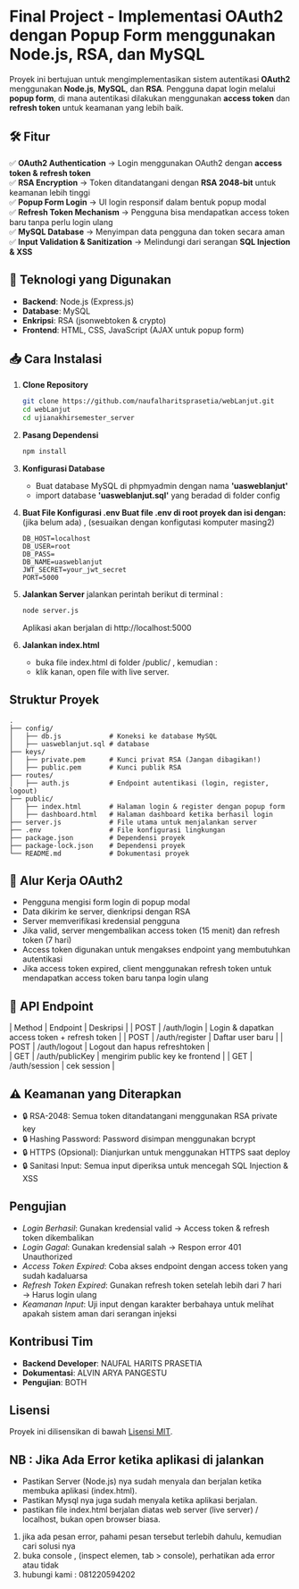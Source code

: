 # **Final Project - Implementasi OAuth2 dengan Popup Form menggunakan Node.js, RSA, dan MySQL**

Proyek ini bertujuan untuk mengimplementasikan sistem autentikasi **OAuth2** menggunakan **Node.js**, **MySQL**, dan **RSA**. Pengguna dapat login melalui **popup form**, di mana autentikasi dilakukan menggunakan **access token** dan **refresh token** untuk keamanan yang lebih baik.

## **🛠️ Fitur**
✅ **OAuth2 Authentication** → Login menggunakan OAuth2 dengan **access token & refresh token**  
✅ **RSA Encryption** → Token ditandatangani dengan **RSA 2048-bit** untuk keamanan lebih tinggi  
✅ **Popup Form Login** → UI login responsif dalam bentuk popup modal  
✅ **Refresh Token Mechanism** → Pengguna bisa mendapatkan access token baru tanpa perlu login ulang  
✅ **MySQL Database** → Menyimpan data pengguna dan token secara aman  
✅ **Input Validation & Sanitization** → Melindungi dari serangan **SQL Injection & XSS**  

## **📌 Teknologi yang Digunakan**
- **Backend**: Node.js (Express.js)
- **Database**: MySQL
- **Enkripsi**: RSA (jsonwebtoken & crypto)
- **Frontend**: HTML, CSS, JavaScript (AJAX untuk popup form)

## **📥 Cara Instalasi**
1. **Clone Repository**
   ```bash
   git clone https://github.com/naufalharitsprasetia/webLanjut.git
   cd webLanjut
   cd ujianakhirsemester_server
   ```

2. **Pasang Dependensi**
   ```bash
   npm install
   ```

3. **Konfigurasi Database**
   - Buat database MySQL di phpmyadmin dengan nama **'uasweblanjut'**
   - import database **'uasweblanjut.sql'** yang beradad di folder config 
   
4. **Buat File Konfigurasi .env Buat file .env di root proyek dan isi dengan:**
   (jika belum ada) , (sesuaikan dengan konfigutasi komputer masing2)
   ```env
   DB_HOST=localhost
   DB_USER=root
   DB_PASS=
   DB_NAME=uasweblanjut
   JWT_SECRET=your_jwt_secret
   PORT=5000
   ```

5. **Jalankan Server**
   jalankan perintah berikut di terminal :
   ```bash
   node server.js
   ```
   Aplikasi akan berjalan di http://localhost:5000

6. **Jalankan index.html**
   - buka file index.html di folder /public/ , kemudian :
   - klik kanan, open file with live server.

## Struktur Proyek
```plaintext
.
├── config/
│   ├── db.js            # Koneksi ke database MySQL
│   ├── uasweblanjut.sql # database
├── keys/
│   ├── private.pem      # Kunci privat RSA (Jangan dibagikan!)
│   ├── public.pem       # Kunci publik RSA
├── routes/
│   ├── auth.js          # Endpoint autentikasi (login, register, logout)
├── public/
│   ├── index.html       # Halaman login & register dengan popup form
│   ├── dashboard.html   # Halaman dashboard ketika berhasil login
├── server.js            # File utama untuk menjalankan server
├── .env                 # File konfigurasi lingkungan
├── package.json         # Dependensi proyek
├── package-lock.json    # Dependensi proyek
└── README.md            # Dokumentasi proyek
```

## 🔄 Alur Kerja OAuth2
- Pengguna mengisi form login di popup modal
- Data dikirim ke server, dienkripsi dengan RSA
- Server memverifikasi kredensial pengguna
- Jika valid, server mengembalikan access token (15 menit) dan refresh token (7 hari)
- Access token digunakan untuk mengakses endpoint yang membutuhkan autentikasi
- Jika access token expired, client menggunakan refresh token untuk mendapatkan access token baru tanpa login ulang

## 📜 API Endpoint
| Method |	Endpoint	       | Deskripsi                                          |
| POST   |	/auth/login	    | Login & dapatkan access token + refresh token      |
| POST   |	/auth/register  | Daftar user baru                                   |
| POST   |	/auth/logout	 | Logout dan hapus refreshtoken                      |   
| GET    |	/auth/publicKey | mengirim public key ke frontend                    |
| GET    |	/auth/session   | cek session                                        |

## ⚠️ Keamanan yang Diterapkan
- 🔒 RSA-2048: Semua token ditandatangani menggunakan RSA private key
- 🔒 Hashing Password: Password disimpan menggunakan bcrypt
- 🔒 HTTPS (Opsional): Dianjurkan untuk menggunakan HTTPS saat deploy
- 🔒 Sanitasi Input: Semua input diperiksa untuk mencegah SQL Injection & XSS

## Pengujian
- _Login Berhasil_: Gunakan kredensial valid → Access token & refresh token dikembalikan
- _Login Gagal_: Gunakan kredensial salah → Respon error 401 Unauthorized
- _Access Token Expired_: Coba akses endpoint dengan access token yang sudah kadaluarsa
- _Refresh Token Expired_: Gunakan refresh token setelah lebih dari 7 hari → Harus login ulang
- _Keamanan Input_: Uji input dengan karakter berbahaya untuk melihat apakah sistem aman dari serangan injeksi

## Kontribusi Tim
- **Backend Developer**: NAUFAL HARITS PRASETIA
- **Dokumentasi**: ALVIN ARYA PANGESTU
- **Pengujian**: BOTH

## Lisensi
Proyek ini dilisensikan di bawah [Lisensi MIT](../LICENSE).

## NB : Jika Ada Error ketika aplikasi di jalankan
- Pastikan Server (Node.js) nya sudah menyala dan berjalan ketika membuka aplikasi (index.html).
- Pastikan Mysql nya juga sudah menyala ketika aplikasi berjalan.
- pastikan file index.html berjalan diatas web server (live server) / localhost, bukan open browser biasa.
1. jika ada pesan error, pahami pesan tersebut terlebih dahulu, kemudian cari solusi nya
2. buka console , (inspect elemen, tab > console), perhatikan ada error atau tidak
3. hubungi kami : 081220594202